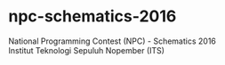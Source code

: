 # npc-schematics-2016
National Programming Contest (NPC) - Schematics 2016<br>
Institut Teknologi Sepuluh Nopember (ITS)<br>
